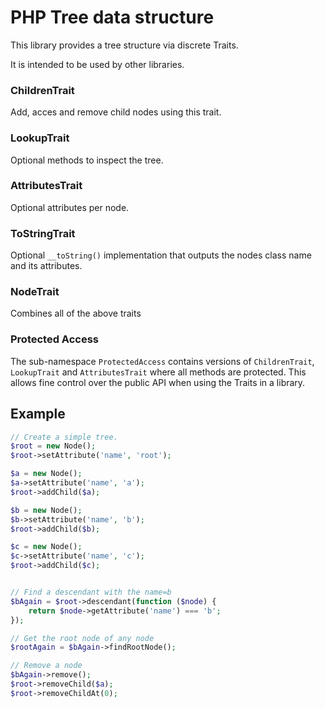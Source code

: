 PHP Tree data structure
=======================

This library provides a tree structure via discrete Traits. 

It is intended to be used by other libraries.  


### ChildrenTrait

Add, acces and remove child nodes using this trait.

### LookupTrait

Optional methods to inspect the tree.

### AttributesTrait

Optional attributes per node.

### ToStringTrait

Optional `__toString()` implementation that outputs the nodes class name and its attributes.

### NodeTrait

Combines all of the above traits

### Protected Access

The sub-namespace `ProtectedAccess` contains versions of `ChildrenTrait`, `LookupTrait` and `AttributesTrait` where all methods are protected. This allows fine control over the public API when using the Traits in a library.


## Example

```php
// Create a simple tree.
$root = new Node();
$root->setAttribute('name', 'root');

$a = new Node();
$a->setAttribute('name', 'a');
$root->addChild($a);

$b = new Node();
$b->setAttribute('name', 'b');
$root->addChild($b);

$c = new Node();
$c->setAttribute('name', 'c');
$root->addChild($c);


// Find a descendant with the name=b
$bAgain = $root->descendant(function ($node) {
	return $node->getAttribute('name') === 'b';
});

// Get the root node of any node
$rootAgain = $bAgain->findRootNode();

// Remove a node
$bAgain->remove();
$root->removeChild($a);
$root->removeChildAt(0);
```
